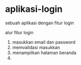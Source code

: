 # aplikasi-login
sebuah aplikasi dengan fitur login

alur fitur login
1. masukkan email dan password
2. memvalidasi masukkan
3. menampilkan halaman beranda
4. 

